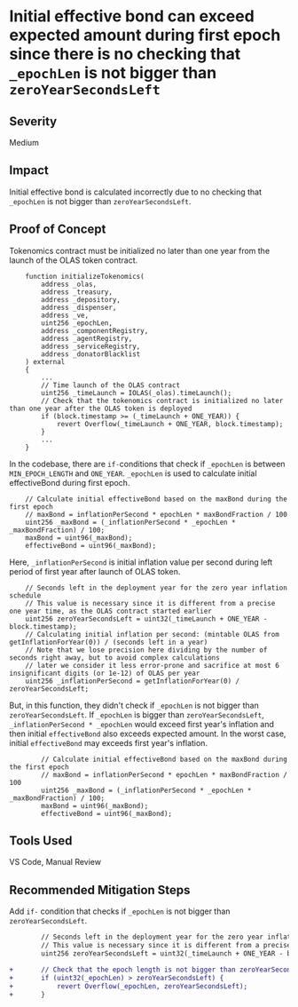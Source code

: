 # Initial effective bond can exceed expected amount during first epoch since there is no checking that `_epochLen` is not bigger than `zeroYearSecondsLeft`

## Severity
Medium

## Impact
Initial effective bond is calculated incorrectly due to no checking that `_epochLen` is not bigger than `zeroYearSecondsLeft`.

## Proof of Concept
Tokenomics contract must be initialized no later than one year from the launch of the OLAS token contract.
```solidity
    function initializeTokenomics(
        address _olas,
        address _treasury,
        address _depository,
        address _dispenser,
        address _ve,
        uint256 _epochLen,
        address _componentRegistry,
        address _agentRegistry,
        address _serviceRegistry,
        address _donatorBlacklist
    ) external
    {
    	...
        // Time launch of the OLAS contract
        uint256 _timeLaunch = IOLAS(_olas).timeLaunch();
        // Check that the tokenomics contract is initialized no later than one year after the OLAS token is deployed
        if (block.timestamp >= (_timeLaunch + ONE_YEAR)) {
            revert Overflow(_timeLaunch + ONE_YEAR, block.timestamp);
        }
        ...
    }
```
In the codebase, there are `if-`conditions that check if `_epochLen` is between `MIN_EPOCH_LENGTH` and `ONE_YEAR`.
`_epochLen` is used to calculate initial effectiveBond during first epoch.
```solidity
    // Calculate initial effectiveBond based on the maxBond during the first epoch
    // maxBond = inflationPerSecond * epochLen * maxBondFraction / 100
    uint256 _maxBond = (_inflationPerSecond * _epochLen * _maxBondFraction) / 100;
    maxBond = uint96(_maxBond);
    effectiveBond = uint96(_maxBond);
```
Here, `_inflationPerSecond` is initial inflation value per second during left period of first year after launch of OLAS token.
```solidity
    // Seconds left in the deployment year for the zero year inflation schedule
    // This value is necessary since it is different from a precise one year time, as the OLAS contract started earlier
    uint256 zeroYearSecondsLeft = uint32(_timeLaunch + ONE_YEAR - block.timestamp);
    // Calculating initial inflation per second: (mintable OLAS from getInflationForYear(0)) / (seconds left in a year)
    // Note that we lose precision here dividing by the number of seconds right away, but to avoid complex calculations
    // later we consider it less error-prone and sacrifice at most 6 insignificant digits (or 1e-12) of OLAS per year
    uint256 _inflationPerSecond = getInflationForYear(0) / zeroYearSecondsLeft;
```
But, in this function, they didn't check if `_epochLen` is not bigger than `zeroYearSecondsLeft`. If `_epochLen` is bigger than `zeroYearSecondsLeft`, `_inflationPerSecond * _epochLen` would exceed first year's inflation and then initial `effectiveBond` also exceeds expected amount. In the worst case, initial `effectiveBond` may exceeds first year's inflation.
```solidity
		// Calculate initial effectiveBond based on the maxBond during the first epoch
        // maxBond = inflationPerSecond * epochLen * maxBondFraction / 100
        uint256 _maxBond = (_inflationPerSecond * _epochLen * _maxBondFraction) / 100;
        maxBond = uint96(_maxBond);
        effectiveBond = uint96(_maxBond);
```

## Tools Used
VS Code, Manual Review

## Recommended Mitigation Steps
Add `if-` condition that checks if `_epochLen` is not bigger than `zeroYearSecondsLeft`.
```diff
        // Seconds left in the deployment year for the zero year inflation schedule
        // This value is necessary since it is different from a precise one year time, as the OLAS contract started earlier
        uint256 zeroYearSecondsLeft = uint32(_timeLaunch + ONE_YEAR - block.timestamp);

+       // Check that the epoch length is not bigger than zeroYearSecondsLeft
+       if (uint32(_epochLen) > zeroYearSecondsLeft) {
+           revert Overflow(_epochLen, zeroYearSecondsLeft);
+       }
```
